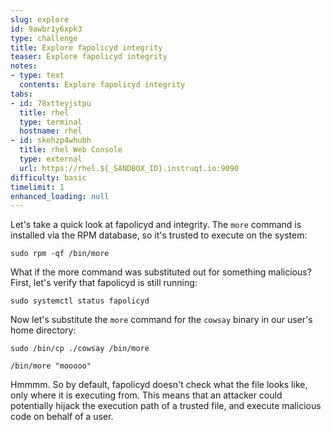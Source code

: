 ```yaml
---
slug: explore
id: 9awbr1y6xpk3
type: challenge
title: Explore fapolicyd integrity
teaser: Explore fapolicyd integrity
notes:
- type: text
  contents: Explore fapolicyd integrity
tabs:
- id: 78xtteyjstpu
  title: rhel
  type: terminal
  hostname: rhel
- id: skehzp4whubh
  title: rhel Web Console
  type: external
  url: https://rhel.${_SANDBOX_ID}.instruqt.io:9090
difficulty: basic
timelimit: 1
enhanced_loading: null
---
```

Let's take a quick look at fapolicyd and integrity. The `more` command is installed via the RPM database, so it's trusted to execute on the system:

```bash,run
sudo rpm -qf /bin/more
```

What if the more command was substituted out for something malicious? First, let's verify that fapolicyd is still running:

```bash,run
sudo systemctl status fapolicyd
```

Now let's substitute the `more` command for the `cowsay` binary in our user's home directory:

```bash,run
sudo /bin/cp ./cowsay /bin/more
```

```bash,run
/bin/more "mooooo"
```

Hmmmm. So by default, fapolicyd doesn't check what the file looks like, only where it is executing from. This means that an attacker could potentially hijack the execution path of a trusted file, and execute malicious code on behalf of a user.
